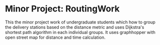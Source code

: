 # Minor Project: RoutingWork
This the minor project work of undergraduate students which how to group the delivery stations based on the distance metric and uses Dijkstra's 
shortest path algorithm in each individual groups. It uses graphhopper with open street map for distance and time calculation. 
